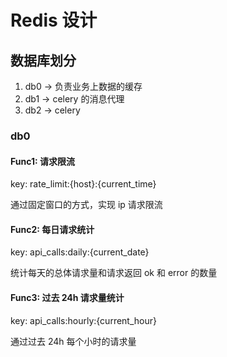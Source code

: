 # Redis 设计

## 数据库划分

1. db0 -> 负责业务上数据的缓存
2. db1 -> celery 的消息代理
3. db2 -> celery

### db0

#### Func1: 请求限流

key: rate_limit:{host}:{current_time}

通过固定窗口的方式，实现 ip 请求限流

#### Func2: 每日请求统计

key: api_calls:daily:{current_date}

统计每天的总体请求量和请求返回 ok 和 error 的数量

#### Func3: 过去 24h 请求量统计

key: api_calls:hourly:{current_hour}

通过过去 24h 每个小时的请求量
